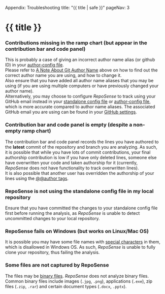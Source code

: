 <variable name="title">Appendix: Troubleshooting</variable>
<frontmatter>
  title: "{{ title | safe }}"
  pageNav: 3
</frontmatter>

<h1 class="display-4"><md>{{ title }}</md></h1>

<!-- ------------------------------------------------------------------------------------------------------ -->

### Contributions missing in the ramp chart (but appear in the contribution bar and code panel)

This is probably a case of giving an incorrect author name alias (or github ID) in your [author-config file](#author-config-csv).<br>
Please refer to [A Note About Git Author Name](#a-note-about-git-author-name) above on how to find out the correct author name you are using, and how to change it.<br>
Also ensure that you have added all author name aliases that you may be using (if you are using multiple computers or have previously changed your author name).<br>
Alternatively, you may choose to configure *RepoSense* to track using your GitHub email instead in your [standalone config file](#provide-data-using-a-json-config-file) or [author-config file](#author-config-csv), which is more accurate compared to author name aliases. The associated GitHub email you are using can be found in your [GitHub settings](https://github.com/settings/emails).

<!-- ------------------------------------------------------------------------------------------------------ -->

### Contribution bar and code panel is empty (despite a non-empty ramp chart)

The contribution bar and code panel records the lines you have authored to the **latest** commit of the repository and branch you are analyzing. As such, it is possible that while you have lots of commit contributions, your final authorship contribution is low if you have only deleted lines, someone else have overwritten your code and taken authorship for it (currently, *RepoSense* does not have functionality to track overwritten lines).<br>
It is also possible that another user has overridden the authorship of your lines using the [@@author tags](#provide-data-using-author-tags).

<!-- ------------------------------------------------------------------------------------------------------ -->

### RepoSense is not using the standalone config file in my local repository

Ensure that you have committed the changes to your standalone config file first before running the analysis, as *RepoSense* is unable to detect uncommitted changes to your local repository.

<!-- ------------------------------------------------------------------------------------------------------ -->

### RepoSense fails on Windows (but works on Linux/Mac OS)

It is possible you may have some file names with [special characters](https://docs.microsoft.com/en-us/windows/desktop/FileIO/naming-a-file#naming-conventions) in them, which is disallowed in Windows OS. As such, *RepoSense* is unable to fully clone your repository, thus failing the analysis.

<!-- ------------------------------------------------------------------------------------------------------ -->

### Some files are not captured by RepoSense

The files may be [binary files](https://en.wikipedia.org/wiki/Binary_file). *RepoSense* does not analyze binary files. Common binary files include images (`.jpg`, `.png`), applications (`.exe`), zip files (`.zip`, `.rar`) and certain document types (`.docx`, `.pptx`).
